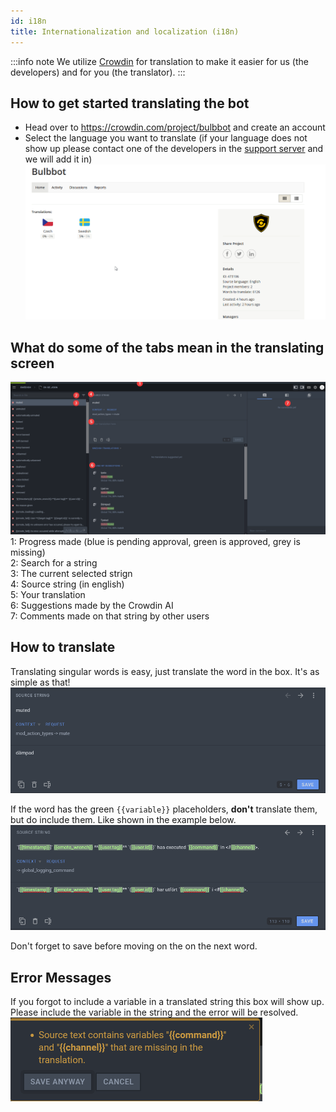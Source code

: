 ```yaml
---
id: i18n
title: Internationalization and localization (i18n)
---
```


:::info note
We utilize [Crowdin](https://crowdin.com/) for translation to make it easier for us (the developers) and for you (the translator).
:::


## How to get started translating the bot
- Head over to https://crowdin.com/project/bulbbot and create an account
- Select the language you want to translate (if your language does not show up please contact one of the developers in the [support server](https://bulbbot.rocks/discord) and we will add it in)
![Select_Language](./assets/Community/i18n_Select_Language.gif)

## What do some of the tabs mean in the translating screen
![Translating_Screen](./assets/Community/Translating_Screen.png)
1: Progress made (blue is pending approval, green is approved, grey is missing)  
2: Search for a string  
3: The current selected strign   
4: Source string (in english)  
5: Your translation  
6: Suggestions made by the Crowdin AI  
7: Comments made on that string by other users  

## How to translate
Translating singular words is easy, just translate the word in the box. It's as simple as that!
![Translating_Screen_Word](./assets/Community/Translating_Screen_Word.png)

If the word has the green `{{variable}}` placeholders, **don't** translate them, but do include them. Like shown in the example below.
![Translating_Screen_Word_Variables](./assets/Community/Translating_Screen_Word_Variables.png)

Don't forget to save before moving on the on the next word.


## Error Messages
If you forgot to include a variable in a translated string this box will show up. Please include the variable in the string and the error will be resolved.  
![Error_Missing_Variables](assets/Community/Error_Missing_Variables.png)
